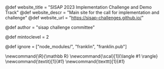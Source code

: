 <!--
Add here global page variables to use throughout your
website.
The website_* must be defined for the RSS to work
-->
@def website_title = "SISAP 2023 Implementation Challenge and Demo Track"
@def website_descr = "Main site for the call for implementation and challenge"
@def website_url   = "https://sisap-challenges.github.io/"

@def author = "sisap challenge committee"

@def mintoclevel = 2

<!--
Add here files or directories that should be ignored by Franklin, otherwise
these files might be copied and, if markdown, processed by Franklin which
you might not want. Indicate directories by ending the name with a `/`.
-->
@def ignore = ["node_modules/", "franklin", "franklin.pub"]

<!--
Add here global latex commands to use throughout your
pages. It can be math commands but does not need to be.
For instance:
* \newcommand{\phrase}{This is a long phrase to copy.}
-->
\newcommand{\R}{\mathbb R}
\newcommand{\scal}[1]{\langle #1 \rangle}
\newcommand{\textit}[1]{_#1_}
\newcommand{\texttt}[1]{_#1_}